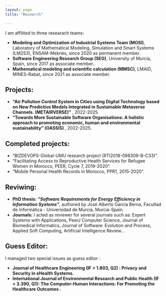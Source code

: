 ```yaml
---
layout: page
title: "Research"

---
```

I am affilited to three researach teams:
<ul>
  <li> <b>Modeling and Optimization of Industrial Systems Team (MOSI)</b>, Laboratory of Mathematical Modeling, Simulation and Smart Systems (LM2S3), ENSAM-Meknès, since 2020 as permanent member. </li>
  <li> <b>Software Engineering Research Group (SEG)</b>, University of Murcia, Spain, since 2017 as associate member. </li>
  <li> <b>Mathematical modeling and scientific calculation (MMSC)</b>, LMAID, MINES-Rabat, since 2021 as associate member.</li>
 </ul>
 
## Projects:

  - <b> “Air Pollution Control System in Cities using Digital Technology based on New Predictive Models Integrated in Sustainable Metaverse Channels. (METAIRVERSE)” </b>, 2022-2025.
  - <b> “Towards More Sustainable Software Organisations: A holistic approach to promoting economic, human and environmental sustainability” (OASSIS) </b>, 2022-2025.

  
## Completed projects:
  
  - “BIZDEVOPS-Global-UMU research project (RTI2018-098309-B-C33)”.
  - “Facilitating Access to Reproductive Health Services for Refugee Women in Morocco, PEER, Cycle 7, 2019-2020”.
  - “Mobile Personal Health Records in Morocco, PPR1, 2015-2020”.
  
## Reviwing:

  - <b> PhD thesis:</b> <b><i>"Software Requirements for Energy Efficiency in Information Systems"</i></b>, authored by José Alberto Garcia Berna, Facultad de Informática - Universidad de Murcia, Murcia-Spain.
  - <b> Journals:</b> I acted as reviewer for several journals such as: Expert Systems with Applications, PeerJ Computer Science, Journal of Biomedical Informatics, Journal of Software: Evolution and Process, Applied Soft Computing, Artificial Intelligence Review...
  
## Guess Editor:

I managed two special issues as guess editor :
  - <b> Journal of Healthcare Engineering (IF = 1.803, Q2)<b> : Privacy and Security in eHealth Systems.
  - <b> International Journal of Environmental Research and Public Health (IF = 3.390, Q1)</b>: The Computer-Human Interactions: For Promoting the Healthcare Outcomes .
